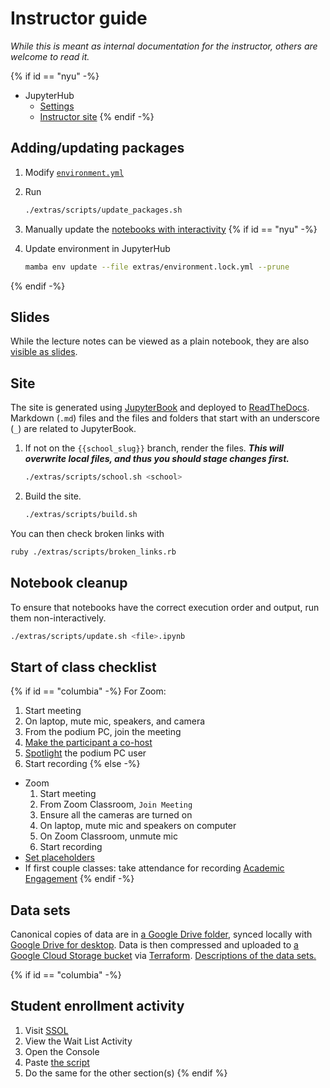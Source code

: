 # Instructor guide

_While this is meant as internal documentation for the instructor, others are welcome to read it._

{% if id == "nyu" -%}
- JupyterHub
  - [Settings](https://settings-spring.rcnyu.org/)
  - [Instructor site](https://padmgp-4506-instructor.rcnyu.org/)
{% endif -%}

## Adding/updating packages

1. Modify [`environment.yml`](../extras/environment.yml)
1. Run

   ```sh
   ./extras/scripts/update_packages.sh
   ```

1. Manually update the [notebooks with interactivity](../extras/scripts/interactive_check.sh)
{% if id == "nyu" -%}
1. Update environment in JupyterHub

   ```sh
   mamba env update --file extras/environment.lock.yml --prune
   ```
{% endif -%}

## Slides

While the lecture notes can be viewed as a plain notebook, they are also [visible as slides](https://rise.readthedocs.io/en/stable/usage.html#running-a-slideshow).

## Site

The site is generated using [JupyterBook](https://jupyterbook.org/) and deployed to [ReadTheDocs](https://readthedocs.org/). Markdown (`.md`) files and the files and folders that start with an underscore (`_`) are related to JupyterBook.

1. If not on the `{{school_slug}}` branch, render the files. _**This will overwrite local files, and thus you should stage changes first.**_

      ```sh
      ./extras/scripts/school.sh <school>
      ```

1. Build the site.

      ```sh
      ./extras/scripts/build.sh
      ```

You can then check broken links with

```sh
ruby ./extras/scripts/broken_links.rb
```

## Notebook cleanup

To ensure that notebooks have the correct execution order and output, run them non-interactively.

```sh
./extras/scripts/update.sh <file>.ipynb
```

## Start of class checklist

{% if id == "columbia" -%}
For Zoom:

1. Start meeting
1. On laptop, mute mic, speakers, and camera
1. From the podium PC, join the meeting
1. [Make the participant a co-host](https://support.zoom.us/hc/en-us/articles/206330935-Enabling-and-Adding-a-Co-Host#h_9c3ee7f2-b70c-4061-8dcf-00dd836b2075)
1. [Spotlight](https://support.zoom.us/hc/en-us/articles/201362653-Spotlighting-participants-videos) the podium PC user
1. Start recording
{% else -%}
- Zoom
  1. Start meeting
  1. From Zoom Classroom, `Join Meeting`
  1. Ensure all the cameras are turned on
  1. On laptop, mute mic and speakers on computer
  1. On Zoom Classroom, unmute mic
  1. Start recording
- [Set placeholders](https://settings-spring.rcnyu.org/)
- If first couple classes: take attendance for recording [Academic Engagement](https://www.nyu.edu/students/student-information-and-resources/registration-records-and-graduation/albert-help/training/faculty/academic-engagement.html)
{% endif -%}

## Data sets

Canonical copies of data are in [a Google Drive folder](https://drive.google.com/drive/folders/1oCKV6NfvGO007aynTmSSbr1kzqXi4dHV), synced locally with [Google Drive for desktop](https://support.google.com/a/users/answer/9965580). Data is then compressed and uploaded to [a Google Cloud Storage bucket](https://console.cloud.google.com/storage/browser/python-public-policy/data) via [Terraform](../extras/terraform/). [Descriptions of the data sets.](../extras/terraform/data.tf)

{% if id == "columbia" -%}
## Student enrollment activity

1. Visit [SSOL](https://ssol.columbia.edu)
1. View the Wait List Activity
1. Open the Console
1. Paste [the script](../extras/scripts/ssol.js)
1. Do the same for the other section(s)
{% endif %}
